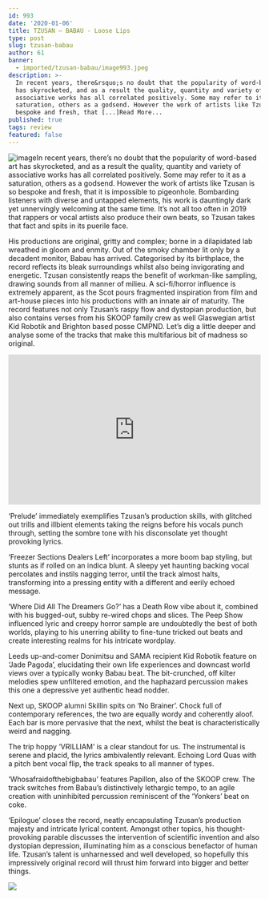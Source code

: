 ```yaml
---
id: 993
date: '2020-01-06'
title: TZUSAN – BABAU - Loose Lips
type: post
slug: tzusan-babau
author: 61
banner:
  - imported/tzusan-babau/image993.jpeg
description: >-
  In recent years, there&rsquo;s no doubt that the popularity of word-based art
  has skyrocketed, and as a result the quality, quantity and variety of
  associative works has all correlated positively. Some may refer to it as a
  saturation, others as a godsend. However the work of artists like Tzusan is so
  bespoke and fresh, that [...]Read More...
published: true
tags: review
featured: false
---
```

![image](../imported/tzusan-babau/image993.jpeg)In recent years, there’s no doubt that the popularity of word-based art has skyrocketed, and as a result the quality, quantity and variety of associative works has all correlated positively. Some may refer to it as a saturation, others as a godsend. However the work of artists like Tzusan is so bespoke and fresh, that it is impossible to pigeonhole. Bombarding listeners with diverse and untapped elements, his work is dauntingly dark yet unnervingly welcoming at the same time. It’s not all too often in 2019 that rappers or vocal artists also produce their own beats, so Tzusan takes that fact and spits in its puerile face. 

His productions are original, gritty and complex; borne in a dilapidated lab wreathed in gloom and enmity. Out of the smoky chamber lit only by a decadent monitor, Babau has arrived. Categorised by its birthplace, the record reflects its bleak surroundings whilst also being invigorating and energetic. Tzusan consistently reaps the benefit of workman-like sampling, drawing sounds from all manner of milieu. A sci-fi/horror influence is extremely apparent, as the Scot pours fragmented inspiration from film and art-house pieces into his productions with an innate air of maturity. The record features not only Tzusan’s raspy flow and dystopian production, but also contains verses from his SKOOP family crew as well Glaswegian artist Kid Robotik and Brighton based posse CMPND. Let’s dig a little deeper and analyse some of the tracks that make this multifarious bit of madness so original.

<iframe width='100%' height='300' scrolling='no' frameborder='no' allow='autoplay' src='https://bandcamp.com/EmbeddedPlayer/album=32927676/size=large/bgcol=ffffff/linkcol=0687f5/tracklist=false/artwork=small/transparent=true/'></iframe>

‘Prelude’ immediately exemplifies Tzusan’s production skills, with glitched out trills and illbient elements taking the reigns before his vocals punch through, setting the sombre tone with his disconsolate yet thought provoking lyrics.

‘Freezer Sections Dealers Left’ incorporates a more boom bap styling, but stunts as if rolled on an indica blunt. A sleepy yet haunting backing vocal percolates and instils nagging terror, until the track almost halts, transforming into a pressing entity with a different and eerily echoed message.

‘Where Did All The Dreamers Go?’ has a Death Row vibe about it, combined with his bugged-out, subby re-wired chops and slices. The Peep Show influenced lyric and creepy horror sample are undoubtedly the best of both worlds, playing to his unerring ability to fine-tune tricked out beats and create interesting realms for his intricate wordplay.

Leeds up-and-comer Donimitsu and SAMA recipient Kid Robotik feature on ‘Jade Pagoda’, elucidating their own life experiences and downcast world views over a typically wonky Babau beat. The bit-crunched, off kilter melodies spew unfiltered emotion, and the haphazard percussion makes this one a depressive yet authentic head nodder.

Next up, SKOOP alumni Skillin spits on ‘No Brainer’. Chock full of contemporary references, the two are equally wordy and coherently aloof. Each bar is more pervasive that the next, whilst the beat is characteristically weird and nagging.

The trip hoppy ‘VRILLIAM’ is a clear standout for us. The instrumental is serene and placid, the lyrics ambivalently relevant. Echoing Lord Quas with a pitch bent vocal flip, the track speaks to all manner of types.

‘Whosafraidofthebigbabau’ features Papillon, also of the SKOOP crew. The track switches from Babau’s distinctively lethargic tempo, to an agile creation with uninhibited percussion reminiscent of the ‘Yonkers’ beat on coke.

‘Epilogue’ closes the record, neatly encapsulating Tzusan’s production majesty and intricate lyrical content. Amongst other topics, his thought-provoking parable discusses the intervention of scientific invention and also dystopian depression, illuminating him as a conscious benefactor of human life. Tzusan’s talent is unharnessed and well developed, so hopefully this impressively original record will thrust him forward into bigger and better things.

![](/wp-content/uploads/live/img/wysiwyg/5e138221d896b.jpg)
